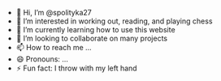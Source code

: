 - 👋 Hi, I’m @spolityka27
- 👀 I’m interested in working out, reading, and playing chess
- 🌱 I’m currently learning how to use this website
- 💞️ I’m looking to collaborate on many projects
- 📫 How to reach me ...
- 😄 Pronouns: ...
- ⚡ Fun fact: I throw with my left hand

<!---
spolityka27/spolityka27 is a ✨ special ✨ repository because its `README.md` (this file) appears on your GitHub profile.
You can click the Preview link to take a look at your changes.
--->
